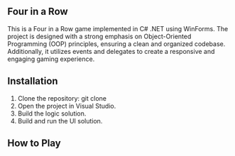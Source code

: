 ## Four in a Row
This is a Four in a Row game implemented in C# .NET using WinForms.
The project is designed with a strong emphasis on Object-Oriented Programming (OOP) principles, ensuring a clean and organized codebase. 
Additionally, it utilizes events and delegates to create a responsive and engaging gaming experience.

## Installation
1. Clone the repository: git clone 
2. Open the project in Visual Studio.
3. Build the logic solution.
4. Build and run the UI solution.

## How to Play
